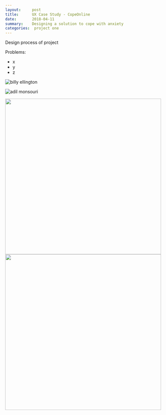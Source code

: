 ```yaml
---
layout:     post
title:      UX Case Study - CopeOnline
date:       2018-04-11
summary:    Designing a solution to cope with anxiety
categories:  project one
---
```


Design process of project 

Problems:
* x
* y
* z




![billy ellington](https://user-images.githubusercontent.com/31209092/42848148-2f28e076-89d3-11e8-9603-e35004e61b9f.png)

![adil monsouri](https://user-images.githubusercontent.com/31209092/42848133-2524f740-89d3-11e8-9d46-1e85d0bd44c8.png)

<img align="left" width="500" height="500" src="https://user-images.githubusercontent.com/31209092/42848148-2f28e076-89d3-11e8-9603-e35004e61b9f.png">

<img align="left" width="500" height="500" src="https://user-images.githubusercontent.com/31209092/42848133-2524f740-89d3-11e8-9d46-1e85d0bd44c8.png">
